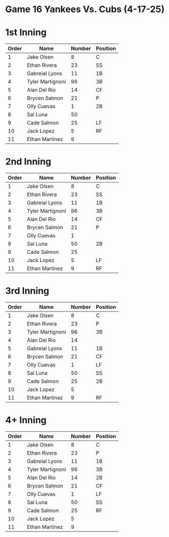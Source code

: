 # Game 16 Yankees  Vs. Cubs (4-17-25) 

# 1st Inning

| Order | Name | Number  | Position  |
| --- | --- 			 | --- | --- |
| 1   | Jake Olsen       | 8   | C   |
| 2   | Ethan Rivera     | 23  | SS  |
| 3   | Gabreial Lyons   | 11  | 1B  |
| 4   | Tyler Martignoni | 96  | 3B  |
| 5   | Alan Del Rio     | 14  | CF  |
| 6   | Brycen Salmon    | 21  | P   |
| 7   | Olly Cuevas      | 1   | 2B  |
| 8   | Sal Luna         | 50  |     |
| 9   | Cade Salmon      | 25  | LF  |
| 10  | Jack Lopez       | 5   | RF  |
| 11  | Ethan Martinez   | 9   |     |


# 2nd Inning

| Order | Name | Number  | Position  |
| --- | --- 			 | --- | --- |
| 1   | Jake Olsen       | 8   | C   |
| 2   | Ethan Rivera     | 23  | SS  |
| 3   | Gabreial Lyons   | 11  | 1B  |
| 4   | Tyler Martignoni | 96  | 3B  |
| 5   | Alan Del Rio     | 14  | CF  |
| 6   | Brycen Salmon    | 21  | P   |
| 7   | Olly Cuevas      | 1   |     |
| 8   | Sal Luna         | 50  | 2B  |
| 9   | Cade Salmon      | 25  |     |
| 10  | Jack Lopez       | 5   | LF  |
| 11  | Ethan Martinez   | 9   | RF  |

# 3rd Inning

| Order | Name | Number  | Position  |
| --- | --- 			 | --- | --- |
| 1   | Jake Olsen       | 8   | C   |
| 2   | Ethan Rivera     | 23  | P   |
| 3   | Tyler Martignoni | 96  | 3B  |
| 4   | Alan Del Rio     | 14  |     |
| 5   | Gabreial Lyons   | 11  | 1B  |
| 6   | Brycen Salmon    | 21  | CF  |
| 7   | Olly Cuevas      | 1   | LF  |
| 8   | Sal Luna         | 50  | SS  |
| 9   | Cade Salmon      | 25  | 2B  |
| 10  | Jack Lopez       | 5   |     |
| 11  | Ethan Martinez   | 9   | RF  |

# 4+ Inning

| Order | Name | Number  | Position  |
| --- | --- 			 | --- | --- |
| 1   | Jake Olsen       | 8   | C   |
| 2   | Ethan Rivera     | 23  | P   |
| 3   | Gabreial Lyons   | 11  | 1B  |
| 4   | Tyler Martignoni | 96  | 3B  |
| 5   | Alan Del Rio     | 14  | 2B  |
| 6   | Brycen Salmon    | 21  | CF  |
| 7   | Olly Cuevas      | 1   | LF  |
| 8   | Sal Luna         | 50  | SS  |
| 9   | Cade Salmon      | 25  | RF  |
| 10  | Jack Lopez       | 5   |     |
| 11  | Ethan Martinez   | 9   |     |